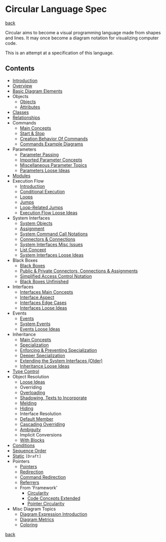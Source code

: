 Circular Language Spec
======================

[back](https://jjvanzon.github.io/)

Circular aims to become a visual programming language made from shapes and lines. It may once become a diagram notation for visualizing computer code.

This is an attempt at a specification of this language. 

Contents
--------

- [Introduction](introduction.md)
- [Overview](overview.md)
- [Basic Diagram Elements](basic-diagram-elements.md)
- Objects
    - [Objects](objects/objects.md)
    - [Attributes](objects/attributes.md)
- [Classes](classes.md)
- [Relationships](relationships.md)
- Commands
    - [Main Concepts](commands/commands-main-concepts.md)
    - [Start & Stop](commands/start-and-stop.md)
    - [Creation Behavior Of Commands](commands/creation-behavior-of-commands.md)
    - [Commands Example Diagrams](commands/commands-example-diagrams.md)
- Parameters
    - [Parameter Passing](parameters/parameter-passing.md)
    - [Imported Parameter Concepts](parameters/imported-parameter-concepts.md)
    - [Miscellaneous Parameter Topics](parameters/miscellaneous-parameter-topics.md)
    - [Parameters Loose Ideas](parameters/parameters-loose-ideas.md)
- [Modules](modules.md)
- Execution Flow
    - [Introduction](execution-flow/introduction-to-execution-flow.md)
    - [Conditional Execution](execution-flow/conditional-execution.md)
    - [Loops](execution-flow/loops.md)
    - [Jumps](execution-flow/jumps.md)
    - [Loop-Related Jumps](execution-flow/loop-related-jumps.md)
    - [Execution Flow Loose Ideas](execution-flow/execution-flow-loose-ideas.md)
- System Interfaces
    - [System Objects](system-interfaces/system-objects.md)
    - [Assignment](system-interfaces/assignment.md)
    - [System Command Call Notations](system-interfaces/system-command-call-notations.md)
    - [Connectors & Connections](system-interfaces/connectors-and-connections.md)
    - [System Interfaces Misc Issues](system-interfaces/system-interfaces-misc-issues.md)
    - [List Concept](system-interfaces/list-concept.md)
    - [System Interfaces Loose Ideas](system-interfaces/system-interfaces-loose-ideas.md)
- Black Boxes
    - [Black Boxes](black-boxes/black-boxes.md)
    - [Public & Private Connectors, Connections & Assignments](black-boxes/public-and-private-connectors-connections-and-assignments.md)
    - [Simplified Access Control Notation](black-boxes/simplified-access-control-notation.md)
    - [Black Boxes Unfinished](black-boxes/black-boxes-unfinished.md)
- Interfaces
    - [Interfaces Main Concepts](interfaces/interfaces-main-concepts.md)
    - [Interface Aspect](interfaces/interface-aspect.md)
    - [Interfaces Edge Cases](interfaces/interfaces-edge-cases.md)
    - [Interfaces Loose Ideas](interfaces/interfaces-loose-ideas.md)
- Events
    - [Events](events/events.md)
    - [System Events](events/system-events.md)
    - [Events Loose Ideas](events/events-loose-ideas.md)
- Inheritance
    - [Main Concepts](inheritance/inheritance-main-concepts.md)
    - [Specialization](inheritance/specialization.md)
    - [Enforcing & Preventing Specialization](inheritance/enforcing-and-preventing-specialization.md)
    - [Deeper Specialization](inheritance/deeper-specialization.md)
    - [Extending the System Interfaces (Older)](inheritance/extending-the-system-interfaces-older.md)
    - [Inheritance Loose Ideas](inheritance/inheritance-loose-ideas.md)
- [Type Control](type-safety-genericity-explicit.md)
- Object Resolution
    - [Loose Ideas](object-resolution/object-resolution-loose-ideas.md)
    - Overriding
    - [Overloading](object-resolution/overloading.md)
    - [Shadowing, Texts to Incorporate](object-resolution/shadowing-texts-to-incorporate.md)
    - [Melding](object-resolution/melding.md)
    - [Hiding](object-resolution/hiding.md)
    - Interface Resolution
    - [Default Member](object-resolution/default-member.md)
    - [Cascading Overriding](object-resolution/cascading-overriding.md)
    - [Ambiguity](object-resolution/ambiguity.md)
    - Implicit Conversions
    - [With Blocks](object-resolution/with-blocks.md)
- [Conditions](conditions.md)
- [Sequence Order](sequence-order.md)
- [Static](static-unfinished.md) `[Draft]`
- Pointers
    - [Pointers](pointers/pointers.md)
    - [Redirection](pointers/redirection.md)
    - [Command Redirection](pointers/command-redirection.md)
    - [Referrers](pointers/referrers.md)
    - From 'Framework'
        - [Circularity](pointers/from-framework/circularity.md)
        - [Code Concepts Extended](pointers/from-framework/code-concepts-extended.md)
        - [Pointer Circularity](pointers/from-framework/pointer-circularity.md)
- Misc Diagram Topics
    - [Diagram Expression Introduction](misc-diagram-topics/diagram-expression-introduction.md)
    - [Diagram Metrics](misc-diagram-topics/diagram-metrics.md)
    - [Coloring](misc-diagram-topics/coloring.md)

[back](https://jjvanzon.github.io/)
